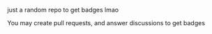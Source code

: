 just a random repo to get badges lmao

You may create pull requests, and answer discussions to get badges

